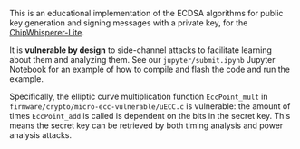 This is an educational implementation of the ECDSA algorithms for public key generation and signing messages with a private key, for the [ChipWhisperer-Lite](https://rtfm.newae.com/Starter%20Kits/ChipWhisperer-Lite/).

It is **vulnerable by design** to side-channel attacks to facilitate learning about them and analyzing them. See our `jupyter/submit.ipynb` Jupyter Notebook for an example of how to compile and flash the code and run the example.

Specifically, the elliptic curve multiplication function `EccPoint_mult` in `firmware/crypto/micro-ecc-vulnerable/uECC.c` is vulnerable: the amount of times `EccPoint_add` is called is dependent on the bits in the secret key. This means the secret key can be retrieved by both timing analysis and power analysis attacks.
